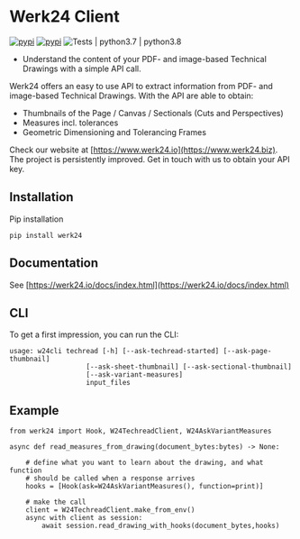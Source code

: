 # Werk24 Client

[![pypi](https://img.shields.io/pypi/v/werk24.svg)](https://pypi.python.org/pypi/werk24)
[![pypi](https://img.shields.io/codecov/c/github/werk24/werk24-python?color=%2334D058)](https://codecov.io/gh/werk24/werk24-python)
![Tests | python3.7 | python3.8](https://github.com/werk24/werk24-python/workflows/Tests%20%7C%20python3.7%20%7C%20python3.8/badge.svg)

- Understand the content of your PDF- and image-based Technical Drawings with a simple API call.

Werk24 offers an easy to use API to extract information from PDF- and image-based Technical Drawings.
With the API are able to obtain:

- Thumbnails of the Page / Canvas / Sectionals (Cuts and Perspectives)
- Measures incl. tolerances
- Geometric Dimensioning and Tolerancing Frames

Check our website at [https://www.werk24.io](https://www.werk24.biz).
The project is persistently improved. Get in touch with us to obtain your API key.

## Installation

Pip installation

    pip install werk24

## Documentation

See [https://werk24.io/docs/index.html](https://werk24.io/docs/index.html)

## CLI

To get a first impression, you can run the CLI:

    usage: w24cli techread [-h] [--ask-techread-started] [--ask-page-thumbnail]
                       [--ask-sheet-thumbnail] [--ask-sectional-thumbnail]
                       [--ask-variant-measures]
                       input_files

## Example

    from werk24 import Hook, W24TechreadClient, W24AskVariantMeasures

    async def read_measures_from_drawing(document_bytes:bytes) -> None:

        # define what you want to learn about the drawing, and what function
        # should be called when a response arrives
        hooks = [Hook(ask=W24AskVariantMeasures(), function=print)]

        # make the call
        client = W24TechreadClient.make_from_env()
        async with client as session:
            await session.read_drawing_with_hooks(document_bytes,hooks)
